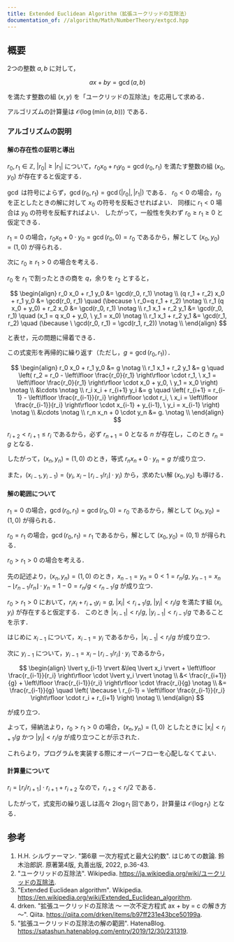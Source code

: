 ```yaml
---
title: Extended Euclidean Algorithm（拡張ユークリッドの互除法）
documentation_of: //algorithm/Math/NumberTheory/extgcd.hpp
---
```



## 概要

2つの整数 $a, b$ に対して，

$$
ax + by = \gcd(a, b)
$$

を満たす整数の組 $(x,y)$ を「ユークリッドの互除法」を応用して求める．

アルゴリズムの計算量は $\mathcal{O}(\log(\min(a,b)))$ である．

### アルゴリズムの説明

#### 解の存在性の証明と導出

$r_0, r_1 \in \mathbb{Z}, \ \lvert r_0 \rvert \geq \lvert r_1 \rvert$ について，$r_0 x_0 + r_1 y_0 = \gcd(r_0,r_1)$ を満たす整数の組 $(x_0,y_0)$ が存在すると仮定する．

$\gcd$ は符号によらず，$\gcd(r_0,r_1)=\gcd(\lvert r_0 \rvert, \lvert r_1 \rvert)$ である．
$r_0 < 0$ の場合，$r_0$ を正としたときの解に対して $x_0$ の符号を反転させればよい．
同様に $r_1 < 0$ 場合は $y_0$ の符号を反転すればよい．
したがって，一般性を失わず $r_0 \geq r_1 \geq 0$ と仮定できる．

$r_1 = 0$ の場合，$r_0 x_0 + 0 \cdot y_0 = \gcd(r_0,0) = r_0$ であるから，解として $(x_0,y_0)=(1,0)$ が得られる．

次に $r_0 \geq r_1 > 0$ の場合を考える．

$r_0$ を $r_1$ で割ったときの商を $q$，余りを $r_2$ とすると，

$$
\begin{align}
r_0 x_0 + r_1 y_0 &= \gcd(r_0, r_1) \notag \\
(q r_1 + r_2) x_0 + r_1 y_0 &= \gcd(r_0, r_1) \quad (\because \ r_0=q r_1 + r_2) \notag \\
r_1 (q x_0 + y_0) + r_2 x_0 &= \gcd(r_0, r_1) \notag \\
r_1 x_1 + r_2 y_1 &= \gcd(r_0, r_1) \quad (x_1 = q x_0 + y_0, \ y_1 = x_0) \notag \\
r_1 x_1 + r_2 y_1 &= \gcd(r_1, r_2) \quad (\because \ \gcd(r_0, r_1) = \gcd(r_1, r_2)) \notag \\
\end{align}
$$

と表せ，元の問題に帰着できる．

この式変形を再帰的に繰り返す（ただし，$g = \gcd(r_0,r_1)$）．

$$
\begin{align}
r_0 x_0 + r_1 y_0 &= g \notag \\
r_1 x_1 + r_2 y_1 &= g \quad \left( r_2 = r_0 - \left\lfloor \frac{r_0}{r_1} \right\rfloor \cdot r_1, \ x_1 = \left\lfloor \frac{r_0}{r_1} \right\rfloor \cdot x_0 + y_0, \ y_1 = x_0 \right) \notag \\
&\cdots \notag \\
r_i x_i + r_{i+1} y_i &= g \quad \left( r_{i+1} = r_{i-1} - \left\lfloor \frac{r_{i-1}}{r_i} \right\rfloor \cdot r_i, \ x_i = \left\lfloor \frac{r_{i-1}}{r_i} \right\rfloor \cdot x_{i-1} + y_{i-1}, \ y_i = x_{i-1} \right) \notag \\
&\cdots \notag \\
r_n x_n + 0 \cdot y_n &= g. \notag \\
\end{align}
$$

$r_{i+2} < r_{i+1} \leq r_i$ であるから，必ず $r_{n+1} = 0$ となる $n$ が存在し，このとき $r_n = g$ となる．

したがって，$(x_n,y_n)=(1,0)$ のとき，等式 $r_n x_n + 0 \cdot y_n = g$ が成り立つ．

また，$(x_{i-1},y_{i-1}) = (y_i, \ x_i - \lfloor r_{i-1} / r_i \rfloor \cdot y_i)$ から，求めたい解 $(x_0,y_0)$ も導ける．

#### 解の範囲について

$r_1 = 0$ の場合，$\gcd(r_0,r_1) = \gcd(r_0,0) = r_0$ であるから，解として $(x_0,y_0)=(1,0)$ が得られる．

$r_0 = r_1$ の場合，$\gcd(r_0,r_1) = r_1$ であるから，解として $(x_0,y_0)=(0,1)$ が得られる．

$r_0 > r_1 > 0$ の場合を考える．

先の記述より，$(x_n,y_n)=(1,0)$ のとき，$x_{n-1} = y_n = 0 < 1 = r_n / g, \ y_{n-1} = x_n - \lfloor r_{n-1} / r_n \rfloor \cdot y_n = 1-0 = r_n / g < r_{n-1} / g$ が成り立つ．

$r_0 > r_1 > 0$ において，$r_i x_i + r_{i+1} y_i = g, \ \lvert x_i \rvert < r_{i+1} / g, \ \lvert y_i \rvert < r_i / g$ を満たす組 $(x_i, y_i)$ が存在すると仮定する．
このとき $\lvert x_{i-1} \rvert < r_i / g, \ \lvert y_{i-1} \rvert < r_{i-1} / g$ であることを示す．

はじめに $x_{i-1}$ について，$x_{i-1} = y_i$ であるから，$\lvert x_{i-1} \rvert < r_i / g$ が成り立つ．

次に $y_{i-1}$ について，$y_{i-1} = x_i - \lfloor r_{i-1} / r_i \rfloor \cdot y_i$ であるから，

$$
\begin{align}
\lvert y_{i-1} \rvert &\leq \lvert x_i \rvert + \left\lfloor \frac{r_{i-1}}{r_i} \right\rfloor \cdot \lvert y_i \rvert \notag \\
&< \frac{r_{i+1}}{g} + \left\lfloor \frac{r_{i-1}}{r_i} \right\rfloor \cdot \frac{r_i}{g} \notag \\
&= \frac{r_{i-1}}{g} \quad \left( \because \ r_{i-1} = \left\lfloor \frac{r_{i-1}}{r_i} \right\rfloor \cdot r_i + r_{i+1} \right) \notag \\
\end{align}
$$

が成り立つ．

よって，帰納法より，$r_0 > r_1 > 0$ の場合，$(x_n,y_n)=(1,0)$ としたときに $\lvert x_i \rvert < r_{i+1} / g$ かつ $\lvert y_i \rvert < r_i / g$ が成り立つことが示された．

これらより，プログラムを実装する際にオーバーフローを心配しなくてよい．

#### 計算量について

$r_i = \lfloor r_i / r_{i+1} \rfloor \cdot r_{i+1} + r_{i+2}$ なので，$r_{i+2} < r_i / 2$ である．

したがって，式変形の繰り返しは高々 $2 \log r_1$ 回であり，計算量は $\mathcal{O}(\log r_1)$ となる．

## 参考

1. H.H. シルヴァーマン. "第6章 一次方程式と最大公約数". はじめての数論. 鈴木治郎訳. 原著第4版, 丸善出版, 2022, p.36-43.
1. "ユークリッドの互除法". Wikipedia. <https://ja.wikipedia.org/wiki/ユークリッドの互除法>.
1. "Extended Euclidean algorithm". Wikipedia. <https://en.wikipedia.org/wiki/Extended_Euclidean_algorithm>.
1. drken. "拡張ユークリッドの互除法 〜 一次不定方程式 ax + by = c の解き方 〜". Qiita. <https://qiita.com/drken/items/b97ff231e43bce50199a>.
1. "拡張ユークリッドの互除法の解の範囲". HatenaBlog. <https://satashun.hatenablog.com/entry/2019/12/30/231319>.
